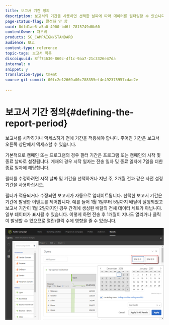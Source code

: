 ```yaml
---
title: 보고서 기간 정의
description: 보고서의 기간을 사용하면 선택한 날짜에 따라 데이터를 필터링할 수 있습니다.
page-status-flag: 활성화 안 함
uuid: 8dfd1ae6-a5a0-4900-bd6f-7815749d0b60
contentOwner: 자우비
products: SG_CAMPAIGN/STANDARD
audience: 보고
content-type: reference
topic-tags: 보고서 목록
discoiquuid: 8ff74630-860c-4f1c-9aa7-21c3326e47da
internal: n
snippet: y
translation-type: tm+mt
source-git-commit: 00fc2e12669a00c788355ef4e492375957cdad2e

---
```



# 보고서 기간 정의{#defining-the-report-period}

보고서를 시작하거나 액세스하기 전에 기간을 적용해야 합니다. 주어진 기간은 보고서 오른쪽 상단에서 액세스할 수 있습니다.

기본적으로 캠페인 또는 프로그램의 경우 필터 기간은 프로그램 또는 캠페인의 시작 및 종료 날짜로 설정됩니다. 게재의 경우 시작 일자는 전송 일자 및 종료 일자에 7일을 더한 종료 일자에 해당합니다.

필터를 수정하려면 시작 날짜 및 기간을 선택하거나 지난 주, 2개월 전과 같은 사전 설정 기간을 사용하십시오.

필터가 적용되거나 수정되면 보고서가 자동으로 업데이트됩니다. 선택한 보고서 기간은 기간에 발생한 이벤트를 제어합니다. 예를 들어 1월 1일부터 5일까지 배달이 실행되었고 보고서 기간이 1월 2일까지인 경우 간격에 생성된 배달의 전체 데이터 세트가 아닙니다. 일부 데이터가 표시될 수 있습니다. 이렇게 하면 전송 후 1개월이 지나도 열리거나 클릭이 발생할 수 있으므로 열린/클릭 수에 영향을 줄 수 있습니다.

![](assets/campaign_reports_5.png)

